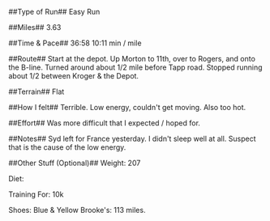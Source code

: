 <!--
.. title: Running Journal: Mar 08, 2017
.. slug: running-journal-mar-08-2017
.. date: 2017-03-08 01:00:00 UTC-05:00
.. tags: running-journal
.. category:running-journal
.. link:
.. description:
.. type: running-journal
-->

##Type of Run##
Easy Run

##Miles##
3.63

##Time & Pace##
36:58
10:11 min / mile

##Route##
Start at the depot. Up Morton to 11th, over to Rogers, and onto the B-line. Turned around about 1/2 mile before Tapp road. Stopped running about 1/2 between Kroger & the Depot.

##Terrain##
Flat

##How I felt##
Terrible. Low energy, couldn't get moving. Also too hot.

##Effort##
Was more difficult that I expected / hoped for.

##Notes##
Syd left for France yesterday. I didn't sleep well at all. Suspect that is the cause of the low energy.

##Other Stuff (Optional)##
Weight: 207

Diet:

Training For: 10k

Shoes: Blue & Yellow Brooke's: 113 miles.
